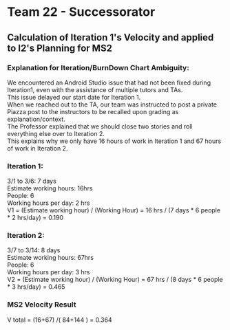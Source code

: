 # Team 22 - Successorator 

## Calculation of Iteration 1's Velocity and applied to I2's Planning for MS2   
### Explanation for Iteration/BurnDown Chart Ambiguity:   
We encountered an Android Studio issue that had not been fixed during Iteration1, even with the assistance of multiple tutors and TAs.   
This issue delayed our start date for Iteration 1.   
When we reached out to the TA, our team was instructed to post a private Piazza post to the instructors to be recalled upon grading as explanation/context.   
The Professor explained that we should close  two stories and roll everything else over to Iteration 2.   
This explains why we only have 16 hours of work in Iteration 1 and 67 hours of work in Iteration 2.  
### Iteration 1:  
3/1 to 3/6: 7 days  
Estimate working hours: 16hrs   
People: 6  
Working hours per day: 2 hrs  
V1 = (Estimate working hour) / (Working Hour) = 16 hrs / (7 days * 6 people * 2 hrs/day) = 0.190  
### Iteration 2:  
3/7 to 3/14: 8 days  
Estimate working hours: 67hrs  
People: 6  
Working hours per day: 3 hrs  
V2 = (Estimate working hour) / (Working Hour) = 67 hrs / (8 days * 6 people * 3 hrs/day) = 0.465  
### MS2 Velocity Result  
V total = (16+67) /( 84+144 ) = 0.364  
